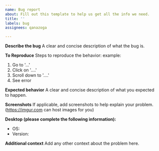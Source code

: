 ```yaml
---
name: Bug report
about: Fill out this template to help us get all the info we need.
title: ''
labels: bug
assignees: qanazoga

---
```


**Describe the bug**
A clear and concise description of what the bug is.

**To Reproduce**
Steps to reproduce the behavior:
example:
1. Go to '...'
2. Click on '....'
3. Scroll down to '....'
4. See error

**Expected behavior**
A clear and concise description of what you expected to happen.

**Screenshots**
If applicable, add screenshots to help explain your problem. (https://imgur.com can host images for you)

**Desktop (please complete the following information):**
 - OS:
 - Version:

**Additional context**
Add any other context about the problem here.
